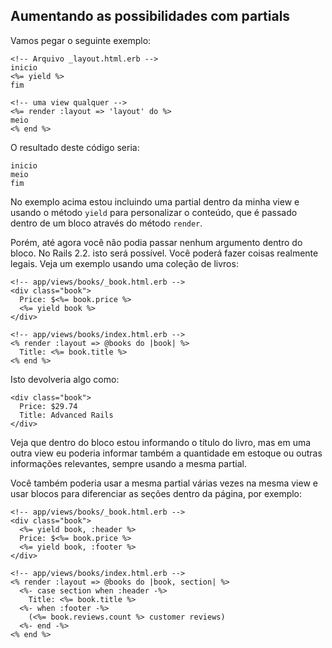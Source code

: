 ## Aumentando as possibilidades com partials

Vamos pegar o seguinte exemplo:

	<!-- Arquivo _layout.html.erb -->
	inicio
	<%= yield %>
	fim

	<!-- uma view qualquer -->
	<%= render :layout => 'layout' do %>
	meio
	<% end %>

O resultado deste código seria:

	inicio
	meio
	fim

No exemplo acima estou incluindo uma partial dentro da minha view e usando o método `yield` para personalizar o conteúdo, que é passado dentro de um bloco através do método `render`.

Porém, até agora você não podia passar nenhum argumento dentro do bloco. No Rails 2.2. isto será possível. Você poderá fazer coisas realmente legais. Veja um exemplo usando uma coleção de livros:

	<!-- app/views/books/_book.html.erb -->
	<div class="book">
	  Price: $<%= book.price %>
	  <%= yield book %>
	</div>

	<!-- app/views/books/index.html.erb -->
	<% render :layout => @books do |book| %>
	  Title: <%= book.title %>
	<% end %>

Isto devolveria algo como:

	<div class="book">
	  Price: $29.74
	  Title: Advanced Rails
	</div>

Veja que dentro do bloco estou informando o título do livro, mas em uma outra view eu poderia informar também a quantidade em estoque ou outras informações relevantes, sempre usando a mesma partial.

Você também poderia usar a mesma partial várias vezes na mesma view e usar blocos para diferenciar as seções dentro da página, por exemplo:

	<!-- app/views/books/_book.html.erb -->
	<div class="book">
	  <%= yield book, :header %>
	  Price: $<%= book.price %>
	  <%= yield book, :footer %>
	</div>

	<!-- app/views/books/index.html.erb -->
	<% render :layout => @books do |book, section| %>
	  <%- case section when :header -%>
	    Title: <%= book.title %>
	  <%- when :footer -%>
	    (<%= book.reviews.count %> customer reviews)
	  <%- end -%>
	<% end %>
